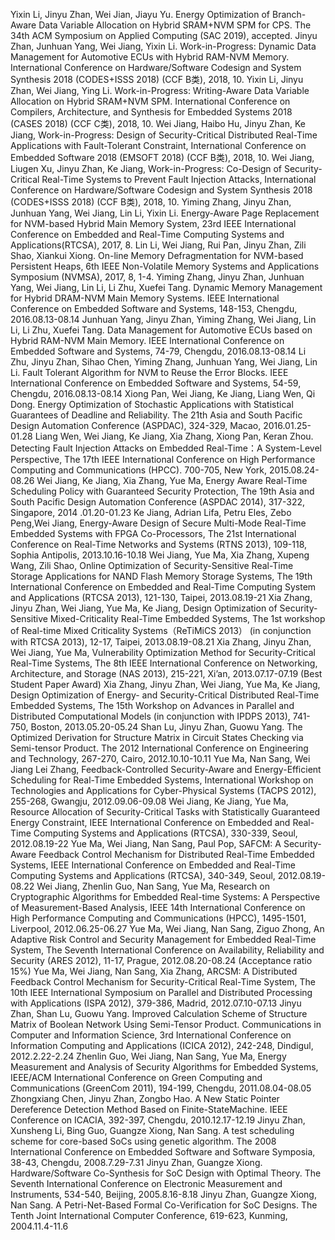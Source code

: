 ﻿Yixin Li, Jinyu Zhan, Wei Jian, Jiayu Yu. Energy Optimization of Branch-Aware Data Variable Allocation on Hybrid SRAM+NVM SPM for CPS. The 34th ACM Symposium on Applied Computing (SAC 2019), accepted.
Jinyu Zhan, Junhuan Yang, Wei Jiang, Yixin Li. Work-in-Progress: Dynamic Data Management for Automotive ECUs with Hybrid RAM-NVM Memory. International Conference on Hardware/Software Codesign and System Synthesis 2018 (CODES+ISSS 2018) (CCF B类), 2018, 10.
Yixin Li, Jinyu Zhan, Wei Jiang, Ying Li. Work-in-Progress: Writing-Aware Data Variable Allocation on Hybrid SRAM+NVM SPM. International Conference on Compilers, Architecture, and Synthesis for Embedded Systems 2018 (CASES 2018) (CCF C类), 2018, 10.
Wei Jiang, Haibo Hu, Jinyu Zhan, Ke Jiang, Work-in-Progress: Design of Security-Critical Distributed Real-Time Applications with Fault-Tolerant Constraint, International Conference on Embedded Software 2018 (EMSOFT 2018) (CCF B类), 2018, 10.
Wei Jiang, Liugen Xu, Jinyu Zhan, Ke Jiang, Work-in-Progress: Co-Design of Security-Critical Real-Time Systems to Prevent Fault Injection Attacks, International Conference on Hardware/Software Codesign and System Synthesis 2018 (CODES+ISSS 2018) (CCF B类), 2018, 10.
Yiming Zhang, Jinyu Zhan, Junhuan Yang, Wei Jiang, Lin Li, Yixin Li. Energy-Aware Page Replacement for NVM-based Hybrid Main Memory System, 23rd IEEE International Conference on Embedded and Real-Time Computing Systems and Applications(RTCSA), 2017, 8.
Lin Li, Wei Jiang, Rui Pan, Jinyu Zhan, Zili Shao, Xiankui Xiong. On-line Memory Defragmentation for NVM-based Persistent Heaps, 6th IEEE Non-Volatile Memory Systems and Applications Symposium (NVMSA), 2017, 8, 1-4.
Yiming Zhang, Jinyu Zhan, Junhuan Yang, Wei Jiang, Lin Li, Li Zhu, Xuefei Tang. Dynamic Memory Management for Hybrid DRAM-NVM Main Memory Systems. IEEE International Conference on Embedded Software and Systems, 148-153, Chengdu, 2016.08.13-08.14
Junhuan Yang, Jinyu Zhan, Yiming Zhang, Wei Jiang, Lin Li, Li Zhu, Xuefei Tang. Data Management for Automotive ECUs based on Hybrid RAM-NVM Main Memory. IEEE International Conference on Embedded Software and Systems, 74-79, Chengdu, 2016.08.13-08.14
Li Zhu, Jinyu Zhan, Sihao Chen, Yiming Zhang, Junhuan Yang, Wei Jiang, Lin Li. Fault Tolerant Algorithm for NVM to Reuse the Error Blocks. IEEE International Conference on Embedded Software and Systems, 54-59, Chengdu, 2016.08.13-08.14
Xiong Pan, Wei Jiang, Ke Jiang, Liang Wen, Qi Dong. Energy Optimization of Stochastic Applications with Statistical Guarantees of Deadline and Reliability. The 21th Asia and South Pacific Design Automation Conference (ASPDAC), 324-329, Macao, 2016.01.25-01.28
Liang Wen, Wei Jiang, Ke Jiang, Xia Zhang, Xiong Pan, Keran Zhou. Detecting Fault Injection Attacks on Embedded Real-Time：A System-Level Perspective, The 17th IEEE International Conference on High Performance Computing and Communications (HPCC). 700-705, New York, 2015.08.24-08.26
Wei Jiang, Ke Jiang, Xia Zhang, Yue Ma, Energy Aware Real-Time Scheduling Policy with Guaranteed Security Protection, The 19th Asia and South Pacific Design Automation Conference (ASPDAC 2014), 317-322, Singapore, 2014 .01.20-01.23
Ke Jiang, Adrian Lifa, Petru Eles, Zebo Peng,Wei Jiang, Energy-Aware Design of Secure Multi-Mode Real-Time Embedded Systems with FPGA Co-Processors, The 21st International Conference on Real-Time Networks and Systems (RTNS 2013), 109-118, Sophia Antipolis, 2013.10.16-10.18
Wei Jiang, Yue Ma, Xia Zhang, Xupeng Wang, Zili Shao, Online Optimization of Security-Sensitive Real-Time Storage Applications for NAND Flash Memory Storage Systems, The 19th International Conference on Embedded and Real-Time Computing System and Applications (RTCSA 2013), 121-130, Taipei, 2013.08.19-21
Xia Zhang, Jinyu Zhan, Wei Jiang, Yue Ma, Ke Jiang, Design Optimization of Security-Sensitive Mixed-Criticality Real-Time Embedded Systems, The 1st workshop of Real-time Mixed Criticality Systems（ReTiMiCS 2013） (in conjunction with RTCSA 2013), 12-17, Taipei, 2013.08.19-08.21
Xia Zhang, Jinyu Zhan, Wei Jiang, Yue Ma, Vulnerability Optimization Method for Security-Critical Real-Time Systems, The 8th IEEE International Conference on Networking, Architecture, and Storage (NAS 2013), 215-221, Xi’an, 2013.07.17-07.19 (Best Student Paper Award)
Xia Zhang, Jinyu Zhan, Wei Jiang, Yue Ma, Ke Jiang, Design Optimization of Energy- and Security-Critical Distributed Real-Time Embedded Systems, The 15th Workshop on Advances in Parallel and Distributed Computational Models (in conjunction with IPDPS 2013), 741-750, Boston, 2013.05.20-05.24
Shan Lu, Jinyu Zhan, Guowu Yang. The Optimized Derivation for Structure Matrix in Circuit States Checking via Semi-tensor Product. The 2012 International Conference on Engineering and Technology, 267-270, Cairo, 2012.10.10-10.11
Yue Ma, Nan Sang, Wei Jiang Lei Zhang, Feedback-Controlled Security-Aware and Energy-Efficient Scheduling for Real-Time Embedded Systems, International Workshop on Technologies and Applications for Cyber-Physical Systems (TACPS 2012), 255-268, Gwangju, 2012.09.06-09.08
Wei Jiang, Ke Jiang, Yue Ma, Resource Allocation of Security-Critical Tasks with Statistically Guaranteed Energy Constraint, IEEE International Conference on Embedded and Real-Time Computing Systems and Applications (RTCSA), 330-339, Seoul, 2012.08.19-22
Yue Ma, Wei Jiang, Nan Sang, Paul Pop, SAFCM: A Security-Aware Feedback Control Mechanism for Distributed Real-Time Embedded Systems, IEEE International Conference on Embedded and Real-Time Computing Systems and Applications (RTCSA), 340-349, Seoul, 2012.08.19-08.22
Wei Jiang, Zhenlin Guo, Nan Sang, Yue Ma, Research on Cryptographic Algorithms for Embedded Real-time Systems: A Perspective of Measurement-Based Analysis, IEEE 14th International Conference on High Performance Computing and Communications (HPCC), 1495-1501, Liverpool, 2012.06.25-06.27
Yue Ma, Wei Jiang, Nan Sang, Ziguo Zhong, An Adaptive Risk Control and Security Management for Embedded Real-Time System, The Seventh International Conference on Availability, Reliability and Security (ARES 2012), 11-17, Prague, 2012.08.20-08.24 (Acceptance ratio 15%)
Yue Ma, Wei Jiang, Nan Sang, Xia Zhang, ARCSM: A Distributed Feedback Control Mechanism for Security-Critical Real-Time System, The 10th IEEE International Symposium on Parallel and Distributed Processing with Applications (ISPA 2012), 379-386, Madrid, 2012.07.10-07.13
Jinyu Zhan, Shan Lu, Guowu Yang. Improved Calculation Scheme of Structure Matrix of Boolean Network Using Semi-Tensor Product. Communications in Computer and Information Science, 3rd International Conference on Information Computing and Applications (ICICA 2012), 242-248, Dindigul, 2012.2.22-2.24
Zhenlin Guo, Wei Jiang, Nan Sang, Yue Ma, Energy Measurement and Analysis of Security Algorithms for Embedded Systems, IEEE/ACM International Conference on Green Computing and Communications (GreenCom 2011), 194-199, Chengdu, 2011.08.04-08.05
Zhongxiang Chen, Jinyu Zhan, Zongbo Hao. A New Static Pointer Dereference Detection Method Based on Finite-StateMachine. IEEE Conference on ICACIA, 392-397, Chengdu, 2010.12.17-12.19
Jinyu Zhan, Xunsheng Li, Bing Guo, Guangze Xiong, Nan Sang. A test scheduling scheme for core-based SoCs using genetic algorithm. The 2008 International Conference on Embedded Software and Software Symposia, 38-43, Chengdu, 2008.7.29-7.31
Jinyu Zhan, Guangze Xiong. Hardware/Software Co-Synthesis for SoC Design with Optimal Theory. The Seventh International Conference on Electronic Measurement and Instruments, 534-540, Beijing, 2005.8.16-8.18
Jinyu Zhan, Guangze Xiong, Nan Sang. A Petri-Net-Based Formal Co-Verification for SoC Designs. The Tenth Joint International Computer Conference, 619-623, Kunming, 2004.11.4-11.6
